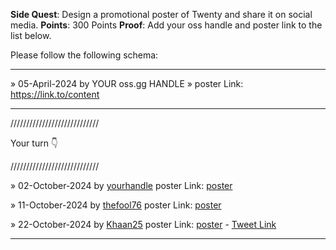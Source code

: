 **Side Quest**: Design a promotional poster of Twenty and share it on social media.
**Points**: 300 Points
**Proof**: Add your oss handle and poster link to the list below.

Please follow the following schema:

---

» 05-April-2024 by YOUR oss.gg HANDLE » poster Link: https://link.to/content

---

////////////////////////////

Your turn 👇

////////////////////////////

» 02-October-2024 by [yourhandle](https://oss.gg/yourhandle) poster Link: [poster](https://twenty.com/)

» 11-October-2024 by [thefool76](https://oss.gg/thefool76) poster Link: [poster](https://drive.google.com/file/d/1cIC1eitvY6zKVTXKq2LnVrS_2Ho9H8-P/view?usp=sharing)

» 22-October-2024 by [Khaan25](https://oss.gg/Khaan25) poster Link: [poster](https://drive.google.com/file/d/1IFtzwzKa0C_hT9cL4o3ChsKwVNRP33G_/view?usp=sharing) - [Tweet Link](https://x.com/zia_webdev/status/1848764487081619470)

---
